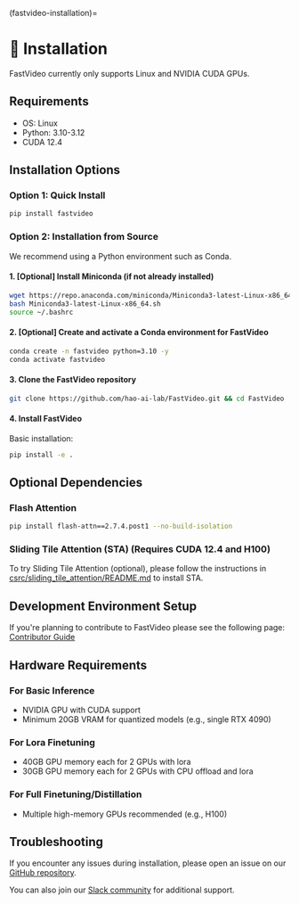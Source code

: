 (fastvideo-installation)=

# 🔧 Installation

FastVideo currently only supports Linux and NVIDIA CUDA GPUs.

## Requirements

- OS: Linux
- Python: 3.10-3.12
- CUDA 12.4

## Installation Options

### Option 1: Quick Install

```bash
pip install fastvideo
```

### Option 2: Installation from Source

We recommend using a Python environment such as Conda.

#### 1. [Optional] Install Miniconda (if not already installed)

```bash
wget https://repo.anaconda.com/miniconda/Miniconda3-latest-Linux-x86_64.sh
bash Miniconda3-latest-Linux-x86_64.sh
source ~/.bashrc
```

#### 2. [Optional] Create and activate a Conda environment for FastVideo

```bash
conda create -n fastvideo python=3.10 -y
conda activate fastvideo
```

#### 3. Clone the FastVideo repository

```bash
git clone https://github.com/hao-ai-lab/FastVideo.git && cd FastVideo
```

#### 4. Install FastVideo

Basic installation:

```bash
pip install -e .
```

## Optional Dependencies

### Flash Attention

```bash
pip install flash-attn==2.7.4.post1 --no-build-isolation
```

### Sliding Tile Attention (STA) (Requires CUDA 12.4 and H100)

To try Sliding Tile Attention (optional), please follow the instructions in [csrc/sliding_tile_attention/README.md](#sta-installation) to install STA.

## Development Environment Setup

If you're planning to contribute to FastVideo please see the following page:
[Contributor Guide](#developer-overview)

## Hardware Requirements

### For Basic Inference
- NVIDIA GPU with CUDA support
- Minimum 20GB VRAM for quantized models (e.g., single RTX 4090)

### For Lora Finetuning
- 40GB GPU memory each for 2 GPUs with lora
- 30GB GPU memory each for 2 GPUs with CPU offload and lora

### For Full Finetuning/Distillation
- Multiple high-memory GPUs recommended (e.g., H100)

## Troubleshooting

If you encounter any issues during installation, please open an issue on our [GitHub repository](https://github.com/hao-ai-lab/FastVideo).

You can also join our [Slack community](https://join.slack.com/t/fastvideo/shared_invite/zt-2zf6ru791-sRwI9lPIUJQq1mIeB_yjJg) for additional support.
